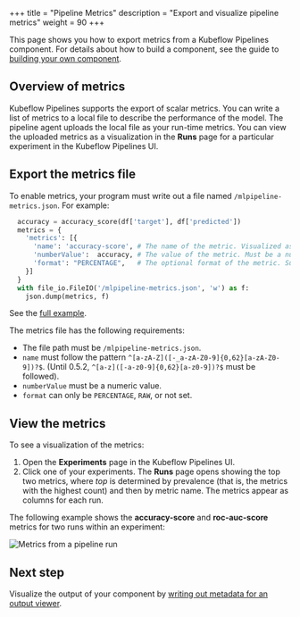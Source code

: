 +++
title = "Pipeline Metrics"
description = "Export and visualize pipeline metrics"
weight = 90
+++

This page shows you how to export metrics from a Kubeflow Pipelines component. 
For details about how to build a component, see the guide to 
[building your own component](/docs/pipelines/sdk/build-component/).
 
## Overview of metrics

Kubeflow Pipelines supports the export of scalar metrics. You can write a list
of metrics to a local file to describe the performance of the model. The
pipeline agent uploads the local file as your run-time metrics. You can view the
uploaded metrics as a visualization in the **Runs** page for a particular
experiment in the Kubeflow Pipelines UI.
 
## Export the metrics file

To enable metrics, your program must write out a file named 
`/mlpipeline-metrics.json`. For example:

```Python
  accuracy = accuracy_score(df['target'], df['predicted'])
  metrics = {
    'metrics': [{
      'name': 'accuracy-score', # The name of the metric. Visualized as the column name in the runs table.
      'numberValue':  accuracy, # The value of the metric. Must be a numeric value.
      'format': "PERCENTAGE",   # The optional format of the metric. Supported values are "RAW" (displayed in raw format) and "PERCENTAGE" (displayed in percentage format).
    }]
  }
  with file_io.FileIO('/mlpipeline-metrics.json', 'w') as f:
    json.dump(metrics, f)
```

See the 
[full example](https://github.com/kubeflow/pipelines/blob/master/components/local/confusion_matrix/src/confusion_matrix.py).

The metrics file has the following requirements:

* The file path must be `/mlpipeline-metrics.json`.
* `name` must follow the pattern `^[a-zA-Z]([-_a-zA-Z0-9]{0,62}[a-zA-Z0-9])?$`. (Until 0.5.2, `^[a-z]([-a-z0-9]{0,62}[a-z0-9])?$` must be followed).
* `numberValue` must be a numeric value.
* `format` can only be `PERCENTAGE`, `RAW`, or not set.

## View the metrics

To see a visualization of the metrics:

1. Open the **Experiments** page in the Kubeflow Pipelines UI.
1. Click one of your experiments. The **Runs** page opens showing the top two 
  metrics, where *top* is determined by prevalence (that is, the metrics with 
  the highest count) and then by metric name. 
  The metrics appear as columns for each run.
  
The following example shows the **accuracy-score** and 
**roc-auc-score** metrics for two runs within an experiment:

<img src="/docs/images/taxi-tip-run-scores.png" 
  alt="Metrics from a pipeline run"
  class="mt-3 mb-3 border border-info rounded">

## Next step

Visualize the output of your component by [writing out metadata for an output 
viewer](/docs/pipelines/metrics/output-viewer/).
